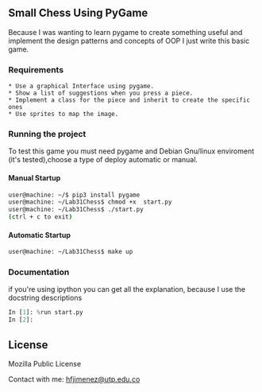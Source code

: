 ## Small Chess Using PyGame

Because I was wanting to learn pygame to create something useful and implement the design patterns and concepts of OOP I just write this basic game. 

### Requirements 
    * Use a graphical Interface using pygame.
    * Show a list of suggestions when you press a piece. 
    * Implement a class for the piece and inherit to create the specific ones
    * Use sprites to map the image.

### Running the project
To test this game you must need pygame and Debian Gnu/linux enviroment
(it's tested),choose a type of deploy automatic or manual. 

#### Manual Startup
```sh
user@machine: ~/$ pip3 install pygame
user@machine: ~/Lab31Chess$ chmod +x  start.py
user@machine: ~/Lab31Chess$ ./start.py
(ctrl + c to exit)
```
#### Automatic Startup
```sh
user@machine: ~/Lab31Chess$ make up
```

### Documentation
if you're using ipython you can get all the explanation, because I use the docstring descriptions

 ```python 
In [1]: %run start.py
In [2]: 
```

License
---
Mozilla Public License

Contact with me: hfjimenez@utp.edu.co
